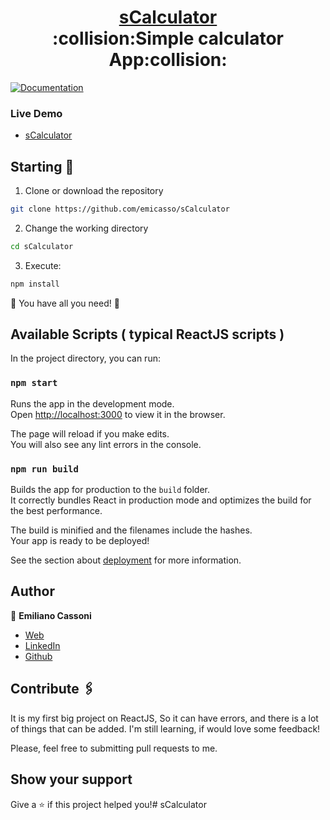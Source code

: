 <h1 align="center" style="border-bottom: none">
    <b>
        <a href="">sCalculator</a><br>
    </b>
    :collision:Simple calculator App:collision:<br>
</h1>

[![Documentation](https://img.shields.io/badge/documentation-yes-brightgreen.svg)](https://github.com/emicasso/sCalculator)

### Live Demo
* [sCalculator]()

## Starting 🚀

1. Clone or download the repository 

```bash
git clone https://github.com/emicasso/sCalculator
```
2. Change the working directory

```bash
cd sCalculator
```

3. Execute:

```bash
npm install
```

🌟 You have all you need! 🌟

## Available Scripts ( typical ReactJS scripts )

In the project directory, you can run:

### `npm start`

Runs the app in the development mode.\
Open [http://localhost:3000](http://localhost:3000) to view it in the browser.

The page will reload if you make edits.\
You will also see any lint errors in the console.

### `npm run build`

Builds the app for production to the `build` folder.\
It correctly bundles React in production mode and optimizes the build for the best performance.

The build is minified and the filenames include the hashes.\
Your app is ready to be deployed!

See the section about [deployment](https://facebook.github.io/create-react-app/docs/deployment) for more information.

## Author

👤 **Emiliano Cassoni**

* [Web](https://cedev.netlify.app/#/) 
* [LinkedIn](https://www.linkedin.com/in/emiliano-cassoni/)
* [Github](https://github.com/emicasso)

## Contribute 🖇️

It is my first big project on ReactJS, So it can have errors, and there is a lot of things that can be added. I'm still learning, if would love some feedback!

Please, feel free to submitting pull requests to me.

## Show your support

Give a ⭐️ if this project helped you!#   s C a l c u l a t o r 
 
 